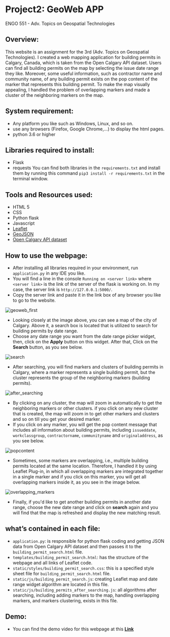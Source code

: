 # Project2: GeoWeb APP

ENGO 551 - Adv. Topics on Geospatial Technologies

## Overview:
This website is an assignment for the 3rd (Adv. Topics on Geospatial Technologies). I created a web mapping application for building permits in Calgary, Canada, which is taken from the Open Calgary API dataset. Users can find all building permits on the map by selecting the issue date range they like. Moreover, some useful information, such as contractor name and community name, of any building permit exists on the pop content of the marker that represents this building permit. To make the map visually appealing, I handled the problem of overlapping markers and made a cluster of the neighboring markers on the map.   

## System requirement:
- Any platform you like such as Windows, Linux, and so on. 
- use any browsers (Firefox, Google Chrome,...) to display the html pages. 
- python 3.6 or higher

## Libraries required to install:
- Flask 
- requests
You can find both libraries in the `requirements.txt` and install them by running this command `pip3 install -r requirements.txt` in the terminal window.

## Tools and Resources used:
- HTML 5
- CSS
- Python flask 
- Javascript
- [Leaflet](https://leafletjs.com/)
- [GeoJSON](https://leafletjs.com/examples/geojson/)
- [Open Calgary API dataset](https://data.calgary.ca/Business-and-Economic-Activity/Building-Permits/c2es-76ed)

## How to use the webpage:
* After installing all libraries required in your environment, run `application.py` in any IDE you like.
* You will find a line in the console `Running on <server link>` where `<server link>` is the link of the server of the flask is working on. In my case, the server link is `http://127.0.0.1:5000/`. 
* Copy the server link and paste it in the link box of any browser you like to go to the website.

![geoweb_first](https://user-images.githubusercontent.com/26576895/109386236-08d4ee80-7902-11eb-98a7-c07aff6c7255.JPG)

* Looking closely at the image above, you can see a map of the city of Calgary. Above it, a search box is located that is utilized to search for building permits by date range. 
* Choose any date range you want from the date range picker widget, then, click on the **Apply** button on this widget. After that, Click on the **Search** button, as you see below.

![search](https://user-images.githubusercontent.com/26576895/109386591-476ba880-7904-11eb-99f0-56a40fe3e6b4.JPG)

* After searching, you will find markers and clusters of building permits in Calgary, where a marker represents a single building permit, but the cluster represents the group of the neighboring markers (building permits).

![after_searching](https://user-images.githubusercontent.com/26576895/109386784-d4633180-7905-11eb-991e-0edbccbb7fbc.JPG)

* By clicking on any cluster, the map will zoom in automatically to get the neighboring markers or other clusters. if you click on any new cluster that is created, the map will zoom in to get other markers and clusters and so on till you get your desired marker. 
* If you click on any marker, you will get the pop content message that includes all information about building permits, including `issueddate`, `workclassgroup`, `contractorname`, `communityname` and `originaladdress`, as you see below.

![popcontent](https://user-images.githubusercontent.com/26576895/109387046-8e0ed200-7907-11eb-8677-23f57ff4727a.JPG)

* Sometimes, some markers are overlapping, i.e., multiple building permits located at the same location. Therefore, I handled it by using Leaflet Plug-in, in which all overlapping markers are integrated together in a single marker and if you click on this marker, you will get all overlapping markers inside it, as you see in the image below. 

![overlapping_markers](https://user-images.githubusercontent.com/26576895/109388432-a8e54480-790f-11eb-9e23-a04ece1e500d.JPG)

* Finally, if you'd like to get another building permits in another date range, choose the new date range and click on **search** again and you will find that the map is refreshed and display the new matching result.

## what’s contained in each file:
- `application.py`: is responsible for python flask coding and getting JSON data from Open Calgary API dataset and then passes it to the `building_permit_search.html` file.
- `templates/building_permit_search.html`: has the structure of the webpage and all links of Leaflet code.   
- `static/styles/building_permit_search.css`: this is a specified style sheet file for `building_permit_search.html` file.
- `static/js/building_permit_search.js`: creating Leaflet map and date range widget algorithm are located in this file.
- `static/js/building_permits_after_searching.js`: all algorithms after searching, including adding markers to the map, handling overlapping markers, and markers clustering, exists in this file.

## Demo:
- You can find the demo video for this webpage at this [**Link**]()








